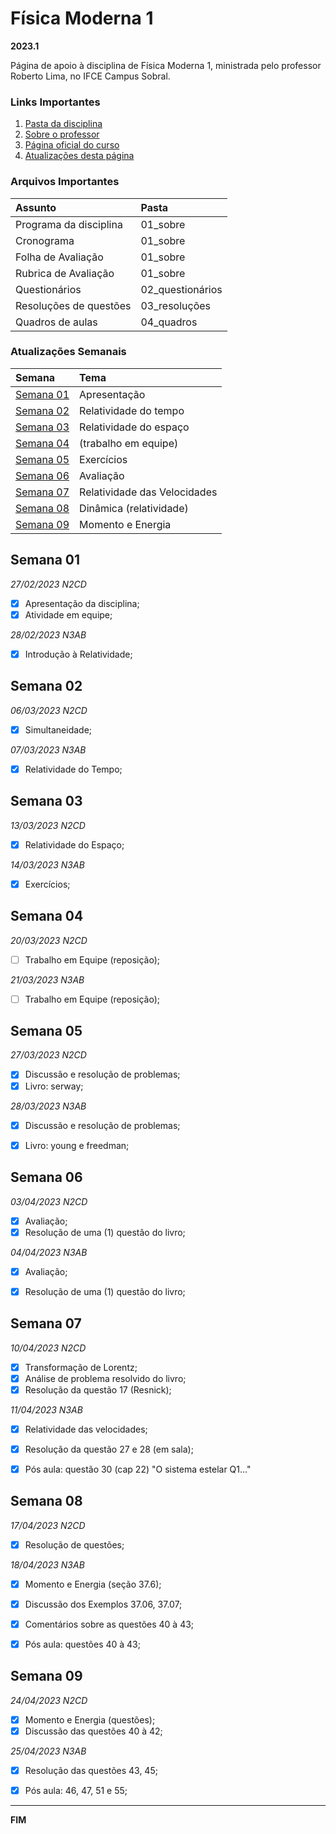 # Física Moderna 1

**2023.1**

Página de apoio à disciplina de Física Moderna 1, ministrada pelo professor Roberto Lima, no IFCE Campus Sobral.



### Links Importantes

1. [Pasta da disciplina](https://mega.nz/folder/BHpjWLYK#RKYihf1KfYjiGWMUXEKrbg)
2. [Sobre o professor](https://robertolccj.github.io/pesquisa/index.html)
3. [Página oficial do curso](https://ifce.edu.br/sobral/campus-sobral/cursos/superiores/licenciatura/fisica)
4. [Atualizações desta página](https://github.com/robertolccj/FMOD1_23a/commits/main)



### Arquivos Importantes

| Assunto                | Pasta    |
| :---                   | :---     |
| Programa da disciplina | 01_sobre |
| Cronograma             | 01_sobre |
| Folha de Avaliação     | 01_sobre |
| Rubrica de Avaliação   | 01_sobre |
| Questionários          | 02_questionários |
| Resoluções de questões | 03_resoluções |
| Quadros de aulas       | 04_quadros |



### Atualizações Semanais

| Semana                  | Tema              |
| :---                    | :---              |
| [Semana 01](#semana-01) | Apresentação      |
| [Semana 02](#semana-02) | Relatividade do tempo |
| [Semana 03](#semana-03) | Relatividade do espaço |
| [Semana 04](#semana-04) | (trabalho em equipe) |
| [Semana 05](#semana-05) | Exercícios |
| [Semana 06](#semana-06) | Avaliação |
| [Semana 07](#semana-07) | Relatividade das Velocidades|
| [Semana 08](#semana-08) | Dinâmica (relatividade) |
| [Semana 09](#semana-09) | Momento e Energia |



## Semana 01

*27/02/2023 N2CD*

 - [x] Apresentação da disciplina;
 - [x] Atividade em equipe;

*28/02/2023 N3AB*

 - [x] Introdução à Relatividade;



## Semana 02

*06/03/2023 N2CD*

 - [x] Simultaneidade;

*07/03/2023 N3AB*

 - [x] Relatividade do Tempo;



## Semana 03

*13/03/2023 N2CD*

 - [x] Relatividade do Espaço;

*14/03/2023 N3AB*

 - [x] Exercícios;



## Semana 04

*20/03/2023 N2CD*

 - [ ] Trabalho em Equipe (reposição);

*21/03/2023 N3AB*

 - [ ] Trabalho em Equipe (reposição);



## Semana 05

*27/03/2023 N2CD*

 - [x] Discussão e resolução de problemas;
 - [x] Livro: serway;

*28/03/2023 N3AB*

 - [x] Discussão e resolução de problemas;
 - [x] Livro: young e freedman;



## Semana 06

*03/04/2023 N2CD*

 - [x] Avaliação;
 - [x] Resolução de uma (1) questão do livro;

*04/04/2023 N3AB*

 - [x] Avaliação;
 - [x] Resolução de uma (1) questão do livro;



## Semana 07

*10/04/2023 N2CD*

 - [x] Transformação de Lorentz;
 - [x] Análise de problema resolvido do livro;
 - [x] Resolução da questão 17 (Resnick);

*11/04/2023 N3AB*

 - [x] Relatividade das velocidades;
 - [x] Resolução da questão 27 e 28 (em sala);
 - [x] Pós aula: questão 30 (cap 22) "O sistema estelar Q1..."



## Semana 08

*17/04/2023 N2CD*

 - [x] Resolução de questões;

*18/04/2023 N3AB*

 - [x] Momento e Energia (seção 37.6);
 - [x] Discussão dos Exemplos 37.06, 37.07;
 - [x] Comentários sobre as questões 40 à 43;
 - [x] Pós aula: questões 40 à 43;



## Semana 09

*24/04/2023 N2CD*

 - [x] Momento e Energia (questões);
 - [x] Discussão das questões 40 à 42;

*25/04/2023 N3AB*

 - [x] Resolução das questões 43, 45;
 - [x] Pós aula: 46, 47, 51 e 55;



----

**FIM**
